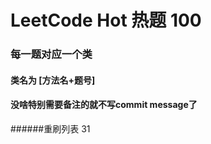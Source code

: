 # LeetCode Hot 热题 100
### 每一题对应一个类
#### 类名为 [方法名+题号]
#### 没啥特别需要备注的就不写commit message了

######重刷列表
31 
